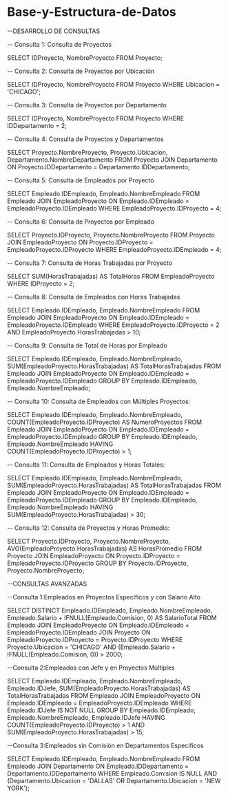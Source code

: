 # Base-y-Estructura-de-Datos

--DESARROLLO DE CONSULTAS

-- Consulta 1: Consulta de Proyectos


SELECT IDProyecto, NombreProyecto
FROM Proyecto;

-- Consulta 2: Consulta de Proyectos por Ubicación


SELECT IDProyecto, NombreProyecto
FROM Proyecto
WHERE Ubicacion = 'CHICAGO';

-- Consulta 3: Consulta de Proyectos por Departamento


SELECT IDProyecto, NombreProyecto
FROM Proyecto
WHERE IDDepartamento = 2;

-- Consulta 4: Consulta de Proyectos y Departamentos


SELECT Proyecto.NombreProyecto, Proyecto.Ubicacion, Departamento.NombreDepartamento
FROM Proyecto
         JOIN Departamento ON Proyecto.IDDepartamento = Departamento.IDDepartamento;

-- Consulta 5: Consulta de Empleados por Proyecto


SELECT Empleado.IDEmpleado, Empleado.NombreEmpleado
FROM Empleado
         JOIN EmpleadoProyecto ON Empleado.IDEmpleado = EmpleadoProyecto.IDEmpleado
WHERE EmpleadoProyecto.IDProyecto = 4;

-- Consulta 6: Consulta de Proyectos por Empleado


SELECT Proyecto.IDProyecto, Proyecto.NombreProyecto
FROM Proyecto
         JOIN EmpleadoProyecto ON Proyecto.IDProyecto = EmpleadoProyecto.IDProyecto
WHERE EmpleadoProyecto.IDEmpleado = 4;


-- Consulta 7: Consulta de Horas Trabajadas por Proyecto


SELECT SUM(HorasTrabajadas) AS TotalHoras
FROM EmpleadoProyecto
WHERE IDProyecto = 2;

-- Consulta 8: Consulta de Empleados con Horas Trabajadas


SELECT Empleado.IDEmpleado, Empleado.NombreEmpleado
FROM Empleado
         JOIN EmpleadoProyecto ON Empleado.IDEmpleado = EmpleadoProyecto.IDEmpleado
WHERE EmpleadoProyecto.IDProyecto = 2 AND EmpleadoProyecto.HorasTrabajadas > 10;

-- Consulta 9: Consulta de Total de Horas por Empleado


SELECT Empleado.IDEmpleado, Empleado.NombreEmpleado, SUM(EmpleadoProyecto.HorasTrabajadas) AS TotalHorasTrabajadas
FROM Empleado
         JOIN EmpleadoProyecto ON Empleado.IDEmpleado = EmpleadoProyecto.IDEmpleado
GROUP BY Empleado.IDEmpleado, Empleado.NombreEmpleado;

-- Consulta 10: Consulta de Empleados con Múltiples Proyectos:

SELECT Empleado.IDEmpleado, Empleado.NombreEmpleado, COUNT(EmpleadoProyecto.IDProyecto) AS NumeroProyectos
FROM Empleado
         JOIN EmpleadoProyecto ON Empleado.IDEmpleado = EmpleadoProyecto.IDEmpleado
GROUP BY Empleado.IDEmpleado, Empleado.NombreEmpleado
HAVING COUNT(EmpleadoProyecto.IDProyecto) > 1;

-- Consulta 11: Consulta de Empleados y Horas Totales:

SELECT Empleado.IDEmpleado, Empleado.NombreEmpleado, SUM(EmpleadoProyecto.HorasTrabajadas) AS TotalHorasTrabajadas
FROM Empleado
         JOIN EmpleadoProyecto ON Empleado.IDEmpleado = EmpleadoProyecto.IDEmpleado
GROUP BY Empleado.IDEmpleado, Empleado.NombreEmpleado
HAVING SUM(EmpleadoProyecto.HorasTrabajadas) > 30;

-- Consulta 12: Consulta de Proyectos y Horas Promedio:

SELECT Proyecto.IDProyecto, Proyecto.NombreProyecto, AVG(EmpleadoProyecto.HorasTrabajadas) AS HorasPromedio
FROM Proyecto
         JOIN EmpleadoProyecto ON Proyecto.IDProyecto = EmpleadoProyecto.IDProyecto
GROUP BY Proyecto.IDProyecto, Proyecto.NombreProyecto;

--CONSULTAS AVANZADAS

--Consulta 1:Empleados en Proyectos Específicos y con Salario Alto

SELECT DISTINCT Empleado.IDEmpleado, Empleado.NombreEmpleado, Empleado.Salario + IFNULL(Empleado.Comision, 0) AS SalarioTotal
FROM Empleado
         JOIN EmpleadoProyecto ON Empleado.IDEmpleado = EmpleadoProyecto.IDEmpleado
         JOIN Proyecto ON EmpleadoProyecto.IDProyecto = Proyecto.IDProyecto
WHERE Proyecto.Ubicacion = 'CHICAGO' AND (Empleado.Salario + IFNULL(Empleado.Comision, 0)) > 2000;

--Consulta 2:Empleados con Jefe y en Proyectos Múltiples

SELECT Empleado.IDEmpleado, Empleado.NombreEmpleado, Empleado.IDJefe, SUM(EmpleadoProyecto.HorasTrabajadas) AS TotalHorasTrabajadas
FROM Empleado
         JOIN EmpleadoProyecto ON Empleado.IDEmpleado = EmpleadoProyecto.IDEmpleado
WHERE Empleado.IDJefe IS NOT NULL
GROUP BY Empleado.IDEmpleado, Empleado.NombreEmpleado, Empleado.IDJefe
HAVING COUNT(EmpleadoProyecto.IDProyecto) > 1 AND SUM(EmpleadoProyecto.HorasTrabajadas) > 15;

--Consulta 3:Empleados sin Comisión en Departamentos Específicos

SELECT Empleado.IDEmpleado, Empleado.NombreEmpleado
FROM Empleado
         JOIN Departamento ON Empleado.IDDepartamento = Departamento.IDDepartamento
WHERE Empleado.Comision IS NULL AND (Departamento.Ubicacion = 'DALLAS' OR Departamento.Ubicacion = 'NEW YORK');


